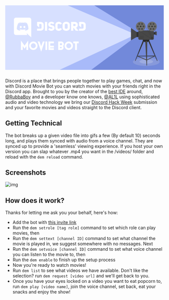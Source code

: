 <h1 align="center">
    <img src="branding/Banner.png">
</h1>

Discord is a place that brings people together to play games, chat, and now with Discord Movie Bot you can watch movies with your friends right in the Discord app. Brought to you by the creator of the [best IDE](https://github.com/MSPaintIDE/MSPaintIDE) around, [@RubbaBoy](https://github.com/RubbaBoy) and a developer know one knows, [@AL1L](https://al1l.com) using sophisticated audio and video technology we bring our [Discord Hack Week](https://blog.discordapp.com/discord-community-hack-week-build-and-create-alongside-us-6b2a7b7bba33) submission and your favorite movies and videos straight to the Discord client.

## Getting Technical

The bot breaks up a given video file into gifs a few (By default 10) seconds long, and plays them synced with audio from a voice channel. They are synced up to provide a 'seamless' viewing experience. If you host your own version you can slap whatever .mp4 you want in the /videos/ folder and reload with the `dem reload` command.

## Screenshots

![img](https://rubbaboy.me/images/nymr7o3)

## How does it work?

Thanks for letting me ask you your behalf, here's how:

- Add the bot with [this invite link](https://discordapp.com/api/oauth2/authorize?client_id=591485290355490825&permissions=3147776&scope=bot)
- Run the `dem setrole [tag role]` command to set which role can play movies, then
- Run the `dem settext [channel ID]` command to set what channel the movie is played in, we suggest somewhere with no messages. Next
- Run the `dem setvoice [channel ID]` command to set what voice channel you can listen to the movie to, then
- Run the `dem enable` to finish up the setup process
- Now you're ready to watch movies!
- Run `dem list` to see what videos we have available. Don't like the selection? run `dem request [video url]` and we'll get back to you.
- Once you have your eyes locked on a video you want to eat popcorn to, run `dem play [video name]`, join the voice channel, set back, eat your snacks and enjoy the show!
